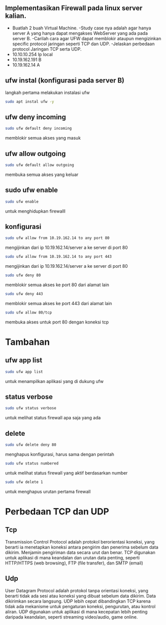 ## Implementasikan Firewall pada linux server kalian.
- Buatlah 2 buah Virtual Machine.
-Study case nya adalah agar hanya server A yang hanya dapat mengakses WebServer yang ada pada server B.
-Carilah cara agar UFW dapat memblokir ataupun mengizinkan specific protocol jaringan seperti TCP dan UDP.
-Jelaskan perbedaan protocol Jaringan TCP serta UDP.
- 10.10.10.254 Ip local
- 10.19.162.191 B
- 10.19.162.14 A

## ufw instal (konfigurasi pada server B)
langkah pertama melakukan instalasi ufw
```bash
sudo apt instal ufw -y
```

## ufw deny incoming
```bash
sudo ufw default deny incoming
```
memblokir semua akses yang masuk

## ufw allow outgoing
```bash
sudo ufw default allow outgoing
```
membuka semua akses yang keluar

## sudo ufw enable
```bash
sudo ufw enable
```
untuk menghidupkan firewalll 

## konfigurasi 
```bash
sudo ufw allow from 10.19.162.14 to any port 80
```
mengijinkan dari ip 10.19.162.14/server a ke server di port 80
```bash
sudo ufw allow from 10.19.162.14 to any port 443
```
mengijinkan dari ip 10.19.162.14/server a ke server  di port 80

```bash
sudo ufw deny 80
```
memblokir semua akses ke port 80 dari alamat lain
```bash
sudo ufw deny 443
```
memblokir semua akses ke port 443 dari alamat lain

```bash
sudo ufw allow 80/tcp
```
membuka akses untuk port 80 dengan koneksi tcp

# Tambahan
## ufw app list
```bash
sudo ufw app list
```
untuk menampilkan aplikasi yang di dukung ufw

## status verbose
```bash
sudo ufw status verbose
```
untuk melihat status firewall apa saja yang ada

## delete
```bash
sudo ufw delete deny 80
```
menghapus konfigurasi, harus sama dengan perintah
```bash 
sudo ufw status numbered
```
untuk melihat status firewall yang aktif berdasarkan number
```bash
sudo ufw delete 1
```
untuk menghapus urutan pertama firewall

# Perbedaan TCP dan UDP
## Tcp
Transmission Control Protocol adalah protokol berorientasi koneksi, yang berarti ia menetapkan koneksi antara pengirim dan penerima sebelum data dikirim.
Menjamin pengiriman data secara urut dan benar. 
TCP digunakan untuk aplikasi di mana keandalan dan urutan data penting, seperti HTTP/HTTPS (web browsing), FTP (file transfer), dan SMTP (email)
## Udp
User Datagram Protocol adalah protokol tanpa orientasi koneksi, yang berarti tidak ada sesi atau koneksi yang dibuat sebelum data dikirim. Data dikirimkan secara langsung.
UDP lebih cepat dibandingkan TCP karena tidak ada mekanisme untuk pengaturan koneksi, pengurutan, atau kontrol aliran.
UDP digunakan untuk aplikasi di mana kecepatan lebih penting daripada keandalan, seperti streaming video/audio, game online.

